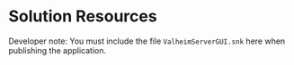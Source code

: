 # Solution Resources

Developer note: You must include the file `ValheimServerGUI.snk` here when publishing the application.